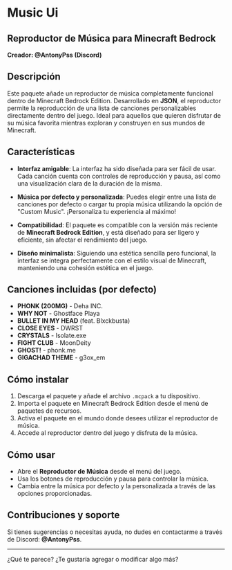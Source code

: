# Music Ui
## Reproductor de Música para Minecraft Bedrock

**Creador: @AntonyPss (Discord)**

##  Descripción

Este paquete añade un reproductor de música completamente funcional dentro de Minecraft Bedrock Edition. Desarrollado en **JSON**, el reproductor permite la reproducción de una lista de canciones personalizables directamente dentro del juego. Ideal para aquellos que quieren disfrutar de su música favorita mientras exploran y construyen en sus mundos de Minecraft.

## Características

- **Interfaz amigable**: La interfaz ha sido diseñada para ser fácil de usar. Cada canción cuenta con controles de reproducción y pausa, así como una visualización clara de la duración de la misma.
  
- **Música por defecto y personalizada**: Puedes elegir entre una lista de canciones por defecto o cargar tu propia música utilizando la opción de "Custom Music". ¡Personaliza tu experiencia al máximo!

- **Compatibilidad**: El paquete es compatible con la versión más reciente de **Minecraft Bedrock Edition**, y está diseñado para ser ligero y eficiente, sin afectar el rendimiento del juego.

- **Diseño minimalista**: Siguiendo una estética sencilla pero funcional, la interfaz se integra perfectamente con el estilo visual de Minecraft, manteniendo una cohesión estética en el juego.

## Canciones incluidas (por defecto)

- **PHONK (200MG)** - Deha INC.
- **WHY NOT** - Ghostface Playa
- **BULLET IN MY HEAD** (feat. Blxckbusta)
- **CLOSE EYES** - DWRST
- **CRYSTALS** - Isolate.exe
- **FIGHT CLUB** - MoonDeity
- **GHOST!** - phonk.me
- **GIGACHAD THEME** - g3ox_em

## Cómo instalar

1. Descarga el paquete y añade el archivo `.mcpack` a tu dispositivo.
2. Importa el paquete en Minecraft Bedrock Edition desde el menú de paquetes de recursos.
3. Activa el paquete en el mundo donde desees utilizar el reproductor de música.
4. Accede al reproductor dentro del juego y disfruta de la música.

## Cómo usar

- Abre el **Reproductor de Música** desde el menú del juego.
- Usa los botones de reproducción y pausa para controlar la música.
- Cambia entre la música por defecto y la personalizada a través de las opciones proporcionadas.

## Contribuciones y soporte

Si tienes sugerencias o necesitas ayuda, no dudes en contactarme a través de Discord: **@AntonyPss**.

---

¿Qué te parece? ¿Te gustaría agregar o modificar algo más?